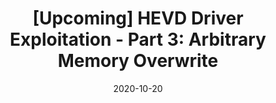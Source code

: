 ---
title: "[Upcoming] HEVD Driver Exploitation - Part 3: Arbitrary Memory Overwrite"
date: 2020-10-20
tags: [posts]
excerpt: ""
---